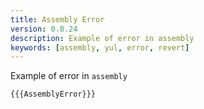 ```yaml
---
title: Assembly Error
version: 0.8.24
description: Example of error in assembly
keywords: [assembly, yul, error, revert]
---
```


Example of error in `assembly`

```solidity
{{{AssemblyError}}}
```

